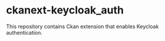 # ckanext-keycloak_auth

This repository contains Ckan extension that enables Keycloak authentication.
